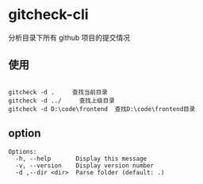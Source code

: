 # gitcheck-cli

分析目录下所有 github 项目的提交情况

## 使用

```

gitcheck -d .     查找当前目录
gitcheck -d ../     查找上级目录
gitcheck -d D:\code\frontend  查找D:\code\frontend目录

```

## option

```
Options:
  -h, --help       Display this message
  -v, --version    Display version number
  -d ,--dir <dir>  Parse folder (default: .)

```
